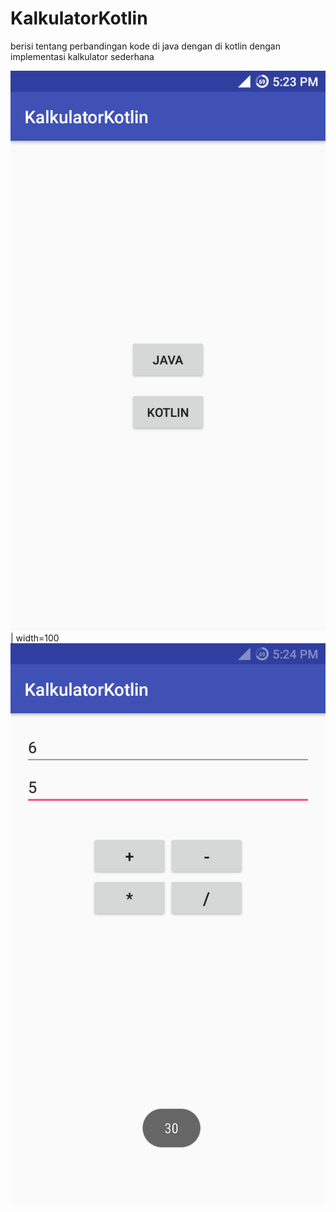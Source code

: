# KalkulatorKotlin
berisi tentang perbandingan kode di java dengan di kotlin dengan implementasi kalkulator sederhana

![Main Menu](https://github.com/karindralinux/KalkulatorKotlin/blob/master/Screenshot_20180512-172346.png)| width=100
![Kalkulator](https://github.com/karindralinux/KalkulatorKotlin/blob/master/Screenshot_20180512-172405.png)
